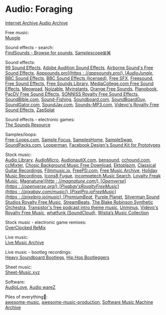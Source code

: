 # Audio: Foraging

[Internet Archive Audio Archive](https://archive.org/details/audio)

Free music:  
[Musgle](http://musgle.com/)

Sound effects - search:  
[FindSounds - Browse for sounds](https://www.findsounds.com/),
[Samplescope⊞⌘](https://samplescope.app/)

Sound effects:  
[99 Sound Effects](https://99sounds.gumroad.com/l/sound-effects),
[Adobe Audition Sound Effects](https://www.adobe.com/products/audition/offers/AdobeAuditionDLCSFX.html), [Airborne Sound's Free Sound Effects](https://www.airbornesound.com/sound-effects-library/free-sound-effects/), [Appsounds.pro$](https://appsounds.pro/), [AudioJungle$](https://audiojungle.net/),
[BBC Sound Effects](https://sound-effects.bbcrewind.co.uk/),
[BBC Sound Effects (licensed)](http://bbcsfx.acropolis.org.uk/),
[Free SFX](https://www.freesfx.co.uk/), [Freesound](https://freesound.org/), [Free Sound Effects](https://www.freesoundeffects.com/), [Free Sounds Library](https://www.freesoundslibrary.com/),
[MediaCollege.com Free Sound Effects](https://www.mediacollege.com/downloads/sound-effects/), [Meowpad](https://meowpad.me/),
[Noizable](https://noizable.media/),
[Myinstants](https://www.myinstants.com/),
[Orange Free Sounds](https://orangefreesounds.com/),
[Pianobook](https://www.pianobook.co.uk/), [PacDV Free Sound Effects](https://www.pacdv.com/sounds/),
[SONNISS Royalty Free Sound Effects](https://sonniss.com/gameaudiogdc), [SoundBible.com](https://soundbible.com/), [Sound-Fishing](https://www.soundfishing.eu/), [Soundboard.com](https://www.soundboard.com/), [SoundBoardGuy](https://soundboardguy.com/), [SoundGator.com](https://www.soundgator.com/), [SoundJay.com](https://www.soundjay.com/), [Sounds-MP3.com](https://sounds-mp3.com/),
[Videvo's Royalty Free Sound Effects](https://www.videvo.net/royalty-free-sound-effects/),
[ZapSplat](https://www.zapsplat.com/)

Sound effects - electronic games:  
[The Sounds Resource](https://www.sounds-resource.com/)

Samples/loops:  
[Free-Loops.com](https://free-loops.com/),
[Sample Focus](https://samplefocus.com/),
[SamplesHome](https://sampleshome.com/),
[SampleSwap](https://sampleswap.org/),
[SoundPacks.com](https://soundpacks.com/),
[Looperman](https://www.looperman.com/),
[Facebook Design's Sound Kit for Prototypes](https://facebook.design/soundkit)

Stock music:  
[Audio Library](https://www.audiolibrary.com.co/), [AudioMicro](https://www.audiomicro.com/), [AudionautiX.com](https://audionautix.com/),
[bensound](https://www.bensound.com/),
[cchound.com](https://cchound.com/), [ccMixter](https://ccmixter.org/), [Chosic Background Music Free Download](https://www.chosic.com/free-music/all/),
[Ektoplazm](https://ektoplazm.com/), [Classical Guitar Recordings](http://www.jsayles.com/familypages/EarlyMusic.htm),
[Filmmusic.io](https://filmmusic.io/), [FreePD.com](https://freepd.com/), [Free Music Archive](https://freemusicarchive.org/),
[Holiday Music Recordings](http://www.jsayles.com/familypages/holidaymusic.htm),
[Icons8 Fugue](https://icons8.com/music), [incompetech Music Search](https://incompetech.com/music/royalty-free/music.html),
[Loyalty Freak Music](https://loyaltyfreakmusic.com/),
[Magnatune$](http://magnatune.com/),
[Openverse](https://openverse.org/),
[Pixabay's Royalty Free Music](https://pixabay.com/music/), [PixelPro.io Free Music](https://pixelpro.io/music), [PremiumBeat$](https://www.premiumbeat.com/), [Purple Planet](https://www.purple-planet.com/),
[Silverman Sound Studios Royalty Free Music](https://www.silvermansound.com/free-music), [StreamBeats](https://www.senpai.tv/streambeats/),
[The Blake Robinson Synthetic Orchestra](https://syntheticorchestra.com/),
[Transistor's free podcast intro theme music](https://transistor.fm/free-podcast-intro-music/),
[Unminus](https://www.unminus.com/),
[Videvo's Royalty Free Music](https://www.videvo.net/royalty-free-music/),
[whatfunk (SoundCloud)](https://soundcloud.com/whatfunk), [Wistia’s Music Collection](https://wistia.com/resources/music)

Stock music - electronic game remixes:  
[OverClocked ReMix](https://ocremix.org/)

Live music:  
[Live Music Archive](https://archive.org/details/etree)

Live music - bootleg recordings:  
[Heavy Soundboard Bootlegs](https://heavysoundboard.blogspot.com/),
[Hip Hop Bootleggers](http://www.hiphopbootleggers.net/)

Sheet music:  
[Sheet-Music.xyz](https://sheet-music.xyz/)

Software:  
[AudioLove](https://audiolove.me/),
[Audio wareZ](https://audioz.download/)

Piles of everything💩:  
[awesome-music](https://github.com/noteflakes/awesome-music),
[awesome-music-production](https://github.com/ad-si/awesome-music-production),
[Software Music Machine Archive](http://www.hitsquad.com/smm/)
